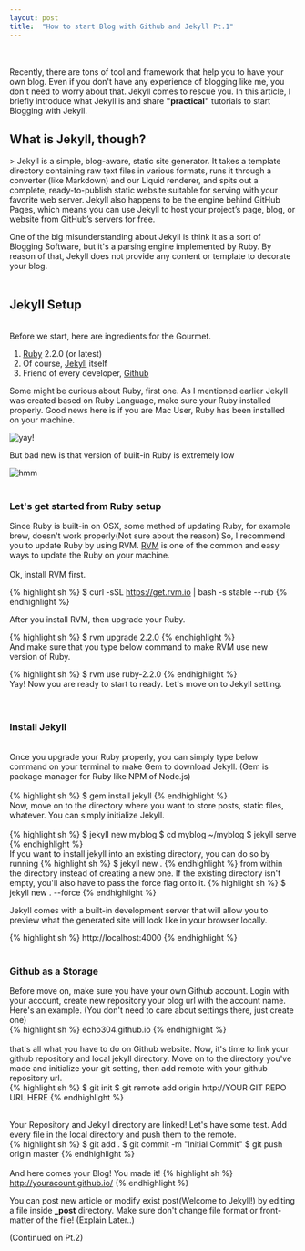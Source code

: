 ```yaml
---
layout: post
title:  "How to start Blog with Github and Jekyll Pt.1"
---
```

<br>
<br>
Recently, there are tons of tool and framework that help you to have your own blog. Even if you don't have any experience of blogging like me, you don't need to worry about that. Jekyll comes to rescue you. In this article, I briefly introduce what Jekyll is and share <strong>"practical"</strong> tutorials to start Blogging with Jekyll.

<br>

<h2>What is Jekyll, though?</h2>
> Jekyll is a simple, blog-aware, static site generator. It takes a template directory containing raw text files in various formats, runs it through a converter (like Markdown) and our Liquid renderer, and spits out a complete, ready-to-publish static website suitable for serving with your favorite web server. Jekyll also happens to be the engine behind GitHub Pages, which means you can use Jekyll to host your project’s page, blog, or website from GitHub’s servers for free.

One of the big misunderstanding about Jekyll is think it as a sort of Blogging Software, but it's a parsing engine implemented by Ruby. By reason of that, Jekyll does not provide any content or template to decorate your blog.
<br>
<br>
<h2>Jekyll Setup</h2>
<br>
Before we start, here are ingredients for the Gourmet.
<ol>
    <li><a href="https://www.ruby-lang.org/en/">Ruby</a> 2.2.0 (or latest)</li>
    <li>Of course, <a href="http://jekyllrb.com/">Jekyll</a> itself</li>
    <li>Friend of every developer, <a href="https://github.com/">Github</a></li>
</ol>

Some might be curious about Ruby, first one. As I mentioned earlier Jekyll was created based on Ruby Language, make sure your Ruby installed properly.
Good news here is if you are Mac User, Ruby has been installed on your machine.

<img align="middle" src="http://d1nr5wevwcuzuv.cloudfront.net/product_photos/3065045/beemo_20sticker_20template_original.png" alt="yay!">

But bad new is that version of built-in Ruby is extremely low

<img align="middle" src="http://orig01.deviantart.net/242d/f/2013/227/9/3/bmo_s_mustache_by_timelord242-d6icafl.png" alt="hmm">
  
<br>
<br>

<h3>Let's get started from Ruby setup</h3>
Since Ruby is built-in on OSX, some method of updating Ruby, for example brew, doesn't work properly(Not sure about the reason)
So, I recommend you to update Ruby by using RVM.
<a href="https://rvm.io/rvm/install">RVM</a> is one of the common and easy ways to update the Ruby on your machine. 
<br>
<br>
Ok, install RVM first. 

{% highlight sh %}
$ curl -sSL https://get.rvm.io | bash -s stable --rub
{% endhighlight %}
<br>

After you install RVM, then upgrade your Ruby.

{% highlight sh %}
$ rvm upgrade 2.2.0
{% endhighlight %}
<br>
And make sure that you type below command to make RVM use new version of Ruby.

{% highlight sh %}
$ rvm use ruby-2.2.0
{% endhighlight %}
<br>
Yay! Now you are ready to start to ready. Let's move on to Jekyll setting.
<br>
<br>
<br>
<h3>Install Jekyll</h3>
<br>
Once you upgrade your Ruby properly, you can simply type below command on your terminal to make Gem to download Jekyll.
(Gem is package manager for Ruby like NPM of Node.js)
<br>
<br>
{% highlight sh %}
$ gem install jekyll
{% endhighlight %}
<br>
Now, move on to the directory where you want to store posts, static files, whatever. You can simply initialize Jekyll.
<br>
<br>
{% highlight sh %}
$ jekyll new myblog
$ cd myblog
~/myblog $ jekyll serve
{% endhighlight %}
<br>
If you want to install jekyll into an existing directory, you can do so by running 
{% highlight sh %}
$ jekyll new .
{% endhighlight %}
from within the directory instead of creating a new one. If the existing directory isn't empty, you'll also have to pass the force flag onto it.
{% highlight sh %}
$ jekyll new . --force
{% endhighlight %}

Jekyll comes with a built-in development server that will allow you to preview what the generated site will look like in your browser locally.

{% highlight sh %}
http://localhost:4000
{% endhighlight %}
<br>
<br>

<h3>Github as a Storage</h3>
Before move on, make sure you have your own Github account.
Login with your account, create new repository your blog url with the account name. Here's an example. (You don't need to care about settings there, just create one)
<br>
{% highlight sh %}
echo304.github.io
{% endhighlight %}
<br>
<br>
that's all what you have to do on Github website. 
Now, it's time to link your github repository and local jekyll directory.
Move on to the directory you've made and initialize your git setting, then add remote with your github repository url.
<br>
{% highlight sh %}
$ git init
$ git remote add origin http://YOUR GIT REPO URL HERE
{% endhighlight %}
<br>
<br>

Your Repository and Jekyll directory are linked! Let's have some test.
Add every file in the local directory and push them to the remote.
<br>
{% highlight sh %}
$ git add .
$ git commit -m "Initial Commit"
$ git push origin master
{% endhighlight %}
<br>
<br>
And here comes your Blog! You made it!
{% highlight sh %}
http://youracount.github.io/
{% endhighlight %}

You can post new article or modify exist post(Welcome to Jekyll!) by editing a file inside <strong>_post</strong> directory.
Make sure don't change file format or front-matter of the file!
(Explain Later..)


(Continued on Pt.2)

